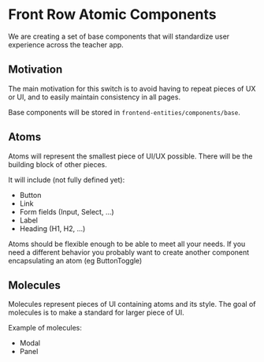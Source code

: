 # Front Row Atomic Components

We are creating a set of base components that will standardize user experience across the teacher app.

## Motivation
The main motivation for this switch is to avoid having to repeat pieces of UX or UI, and to easily maintain consistency in all pages.

Base components will be stored in `frontend-entities/components/base`.

## Atoms

Atoms will represent the smallest piece of UI/UX possible. There will be the building block of other pieces.

It will include (not fully defined yet):
 * Button
 * Link
 * Form fields (Input, Select, ...)
 * Label
 * Heading (H1, H2, ...)

Atoms should be flexible enough to be able to meet all your needs. If you need a different behavior you probably want to create another component encapsulating an atom (eg ButtonToggle)

## Molecules

Molecules represent pieces of UI containing atoms and its style.
The goal of molecules is to make a standard for larger piece of UI.

Example of molecules:
 * Modal
 * Panel
